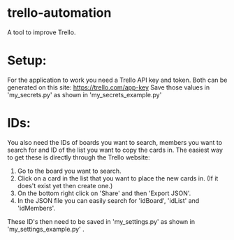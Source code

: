 # trello-automation
A tool to improve Trello.

# Setup:
For the application to work you need a Trello API key and token. Both can be generated on this site:
https://trello.com/app-key
Save those values in 'my_secrets.py' as shown in 'my_secrets_example.py'

# IDs:
You also need the IDs of boards you want to search, members you want to search for and ID of the list you want to copy the cards in.
The easiest way to get these is directly through the Trello website:
1. Go to the board you want to search.
2. Click on a card in the list that you want to place the new cards in. (If it does't exist yet then create one.)
3. On the bottom right click on 'Share' and then 'Export JSON'.
4. In the JSON file you can easily search for 'idBoard', 'idList' and 'idMembers'.

These ID's then need to be saved in 'my_settings.py' as shown in 'my_settings_example.py' .
